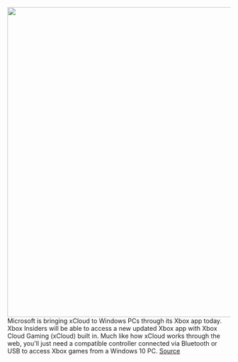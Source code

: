 <img src='https://cdn.vox-cdn.com/thumbor/kFNL8ZC1yWI5HL9EQlNW909KaOc=/0x0:1320x880/1200x800/filters:focal(555x335:765x545)/cdn.vox-cdn.com/uploads/chorus_image/image/69699407/xcloudwindowsxboxapp.0.jpg' width='700px' /><br/>
Microsoft is bringing xCloud to Windows PCs through its Xbox app today. Xbox Insiders will be able to access a new updated Xbox app with Xbox Cloud Gaming (xCloud) built in. Much like how xCloud works through the web, you'll just need a compatible controller connected via Bluetooth or USB to access Xbox games from a Windows 10 PC.
<a href='https://www.theverge.com/2021/8/9/22616774/microsoft-xcloud-windows-xbox-app-xbox-cloud-gaming-beta'> Source <a/>